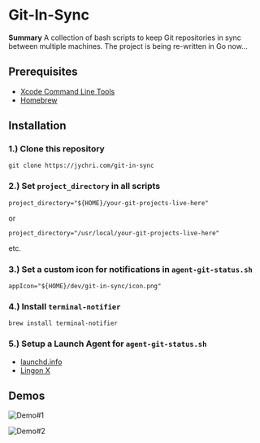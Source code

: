 # Git-In-Sync

**Summary** A collection of bash scripts to keep Git repositories in sync between multiple machines. 
The project is being re-written in Go now...

## Prerequisites
* [Xcode Command Line Tools](http://railsapps.github.io/xcode-command-line-tools.html)
* [Homebrew](https://brew.sh)

## Installation

### 1.) Clone this repository

```
git clone https://jychri.com/git-in-sync
```

### 2.) Set `project_directory` in all scripts

```
project_directory="${HOME}/your-git-projects-live-here"
```
or

```
project_directory="/usr/local/your-git-projects-live-here"
```
etc.

### 3.) Set a custom icon for notifications in `agent-git-status.sh`

```
appIcon="${HOME}/dev/git-in-sync/icon.png"
```

### 4.) Install `terminal-notifier`

```
brew install terminal-notifier
```

### 5.) Setup a Launch Agent for `agent-git-status.sh`

* [launchd.info](http://www.launchd.info/)
* [Lingon X](https://www.peterborgapps.com/lingon/)

## Demos

![Demo#1](https://media.giphy.com/media/l3mZbV8aFlhGSaEjS/giphy.gif)

![Demo#2](https://media.giphy.com/media/3oxHQtInRn0WbyFICA/giphy.gif)
